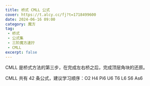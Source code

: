 ```yaml
---
title: 桥式 CMLL 公式
cover: https://t.alcy.cc/fj?t=1718499600
date: 2024-06-16 09:00
category: 魔方
tag: 
 - 桥式
 - 公式集
 - 三阶魔方速拧
 - CMLL
excerpt: false
---
```


CMLL 是桥式方法的第三步，在完成左右桥之后，完成顶层角块的还原。

CMLL 共有 42 条公式，建议学习顺序：O2 H4 Pi6 U6 T6 L6 S6 As6
